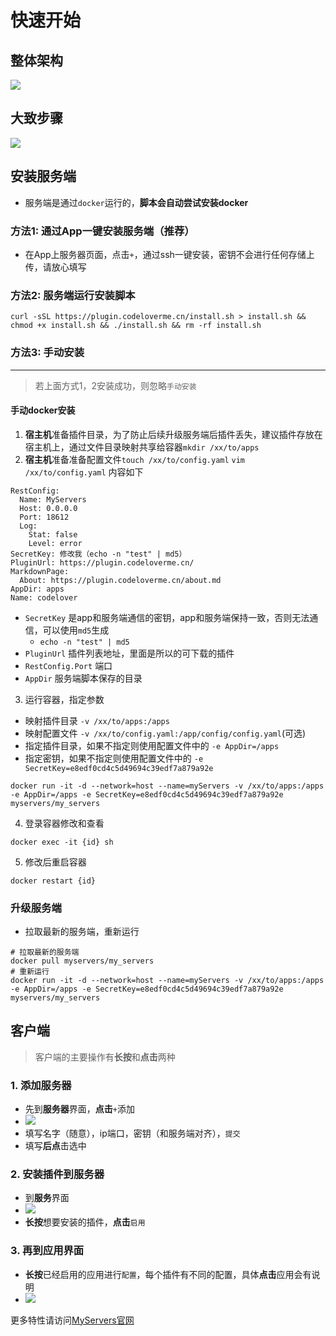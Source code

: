 
# 快速开始

## 整体架构
[![](https://plugin.codeloverme.cn/img/myservers.png)](https://plugin.codeloverme.cn/img/myservers.png)

## 大致步骤

[![](https://plugin.codeloverme.cn/img/jiaocheng.png)](https://plugin.codeloverme.cn/img/jiaocheng.png)


## 安装服务端

- 服务端是通过`docker`运行的，**脚本会自动尝试安装docker**

### 方法1: 通过App一键安装服务端（推荐）
 
- 在App上服务器页面，点击`+`，通过ssh一键安装，密钥不会进行任何存储上传，请放心填写

### 方法2: 服务端运行安装脚本

```shell
curl -sSL https://plugin.codeloverme.cn/install.sh > install.sh && chmod +x install.sh && ./install.sh && rm -rf install.sh 
```

### 方法3: 手动安装

------------
> 若上面方式1，2安装成功，则忽略`手动安装`

#### 手动docker安装

1. **宿主机**准备插件目录，为了防止后续升级服务端后插件丢失，建议插件存放在宿主机上，通过文件目录映射共享给容器`mkdir /xx/to/apps`
2. **宿主机**准备准备配置文件`touch /xx/to/config.yaml` `vim /xx/to/config.yaml` 内容如下

```
RestConfig:
  Name: MyServers
  Host: 0.0.0.0
  Port: 18612
  Log:
    Stat: false
    Level: error
SecretKey: 修改我（echo -n "test" | md5）
PluginUrl: https://plugin.codeloverme.cn/
MarkdownPage:
  About: https://plugin.codeloverme.cn/about.md
AppDir: apps
Name: codelover
```

- `SecretKey` 是app和服务端通信的密钥，app和服务端保持一致，否则无法通信，可以使用`md5`生成
  - `echo -n "test" | md5`
- `PluginUrl` 插件列表地址，里面是所以的可下载的插件
- `RestConfig.Port` 端口
- `AppDir` 服务端脚本保存的目录

3. 运行容器，指定参数
- 映射插件目录 `-v /xx/to/apps:/apps`
- 映射配置文件 `-v /xx/to/config.yaml:/app/config/config.yaml`(可选)
- 指定插件目录，如果不指定则使用配置文件中的 `-e AppDir=/apps`
- 指定密钥，如果不指定则使用配置文件中的 `-e SecretKey=e8edf0cd4c5d49694c39edf7a879a92e`

```shell
docker run -it -d --network=host --name=myServers -v /xx/to/apps:/apps  -e AppDir=/apps -e SecretKey=e8edf0cd4c5d49694c39edf7a879a92e myservers/my_servers
```

4. 登录容器修改和查看
```shell
docker exec -it {id} sh
```

5. 修改后重启容器
```shell
docker restart {id} 
```

### 升级服务端
- 拉取最新的服务端，重新运行
```
# 拉取最新的服务端
docker pull myservers/my_servers
# 重新运行
docker run -it -d --network=host --name=myServers -v /xx/to/apps:/apps  -e AppDir=/apps -e SecretKey=e8edf0cd4c5d49694c39edf7a879a92e myservers/my_servers
```

## 客户端

> 客户端的主要操作有**长按**和**点击**两种

### 1. 添加服务器
- 先到**服务器**界面，**点击**`+`添加
- ![](https://myservers.codeloverme.cn/img/add_server.jpeg)
- 填写名字（随意），ip端口，密钥（和服务端对齐），`提交`
- 填写**后点**击选中

### 2. 安装插件到服务器
- 到**服务**界面
- ![](https://myservers.codeloverme.cn/img/add_plugin.png)
- **长按**想要安装的插件，**点击**`启用`

### 3. 再到应用界面
- **长按**已经启用的应用进行`配置`，每个插件有不同的配置，具体**点击**应用会有说明
- ![](https://myservers.codeloverme.cn/img/config_app.png)

更多特性请访问[MyServers官网](https://myservers.codeloverme.cn)

